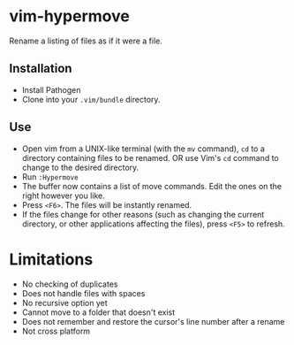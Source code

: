 vim-hypermove
=============

Rename a listing of files as if it were a file.

## Installation
* Install Pathogen
* Clone into your `.vim/bundle` directory.

## Use
* Open vim from a UNIX-like terminal (with the `mv` command), `cd` to a directory containing files to be renamed. OR use Vim's `cd` command to change to the desired directory.
* Run `:Hypermove`
* The buffer now contains a list of move commands. Edit the ones on the right however you like.
* Press `<F6>`. The files will be instantly renamed.
* If the files change for other reasons (such as changing the current directory, or other applications affecting the files), press `<F5>` to refresh.

# Limitations
* No checking of duplicates
* Does not handle files with spaces
* No recursive option yet
* Cannot move to a folder that doesn't exist
* Does not remember and restore the cursor's line number after a rename
* Not cross platform
